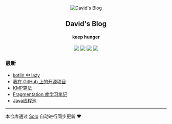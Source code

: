 <p align="center"><img alt="David's Blog" src="https://static.b3log.org/images/brand/solo-32.png"></p><h2 align="center">
David's Blog
</h2>

<h4 align="center">keep hunger</h4>
<p align="center"><a title="David's Blog" target="_blank" href="https://github.com/DavidZhong003/solo-blog"><img src="https://img.shields.io/github/last-commit/DavidZhong003/solo-blog.svg?style=flat-square&color=FF9900"></a>
<a title="GitHub repo size in bytes" target="_blank" href="https://github.com/DavidZhong003/solo-blog"><img src="https://img.shields.io/github/repo-size/DavidZhong003/solo-blog.svg?style=flat-square"></a>
<a title="Solo Version" target="_blank" href="https://github.com/b3log/solo/releases"><img src="https://img.shields.io/badge/solo-3.6.3-f1e05a.svg?style=flat-square&color=blueviolet"></a>
<a title="Hits" target="_blank" href="https://github.com/b3log/hits"><img src="https://hits.b3log.org/DavidZhong003/solo-blog.svg"></a></p>

### 最新

* [kotlin 中 lazy](http://blog.zhongshan.ink/articles/2019/07/24/1563963642051.html)
* [我在 GitHub 上的开源项目](http://blog.zhongshan.ink/my-github-repos)
* [KMP算法](http://blog.zhongshan.ink/articles/2019/07/24/1563952322960.html)
* [Fragmentation 库学习笔记](http://blog.zhongshan.ink/articles/2019/07/24/1563939662829.html)
* [Java线程池](http://blog.zhongshan.ink/articles/2019/07/23/1563876784926.html)



---

本仓库通过 [Solo](https://github.com/b3log/solo) 自动进行同步更新 ❤️ 